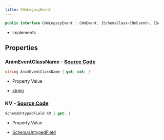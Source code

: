 ```yaml
---
title: CNmLegacyEvent
---
```


```csharp
public interface CNmLegacyEvent : CNmEvent, ISchemaClass<CNmEvent>, ISchemaClass<CNmLegacyEvent>, ISchemaField, ISchemaClass, INativeHandle
```

- Implements

## Properties

### **AnimEventClassName** - [Source Code](https://github.com/swiftly-solution/swiftlys2/blob/main/managed/src/SwiftlyS2.Generated/Schemas/Interfaces/CNmLegacyEvent.cs#L16)

```csharp
string AnimEventClassName { get; set; }
```

- Property Value

- [string](https://learn.microsoft.com/dotnet/api/system.string)

### **KV** - [Source Code](https://github.com/swiftly-solution/swiftlys2/blob/main/managed/src/SwiftlyS2.Generated/Schemas/Interfaces/CNmLegacyEvent.cs#L19)

```csharp
SchemaUntypedField KV { get; }
```

- Property Value

- [SchemaUntypedField](/docs/api/shared/schemas/schemauntypedfield)

